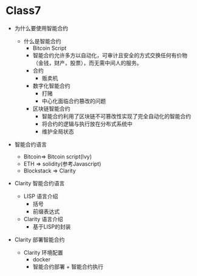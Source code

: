 # Class7
- 为什么要使用智能合约
  - 什么是智能合约
    - Bitcoin Script
    - 智能合约允许多方以自动化，可审计且安全的方式交换任何有价物（金钱，财产，股票），而无需中间人的服务。
    - 合约
      - 贩卖机
    - 数字化智能合约
      - 打赌
      - 中心化面临合约篡改的问题
    - 区块链智能合约
      - 智能合约利用了区块链不可篡改性实现了完全自动化的智能合约
      - 将合约的逻辑与执行放在分布式系统中
      - 维护全局状态
- 智能合约语言
    - Bitcoin=> Bitcoin script(Ivy)
    - ETH => solidity(参考Javascript)
    - Blockstack => Clarity

- Clarity 智能合约语言
  - LISP 语言介绍
    - 括号
    - 前缀表达式
  - Clarity 语言介绍
    - 基于LISP的封装

- Clarity 部署智能合约
  - Clarity 环境配置
    - docker
    - 智能合约部署 + 智能合约执行

